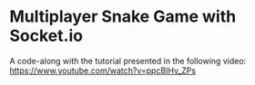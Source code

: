 # Multiplayer Snake Game with Socket.io

A code-along with the tutorial presented in the following video: https://www.youtube.com/watch?v=ppcBIHv_ZPs
